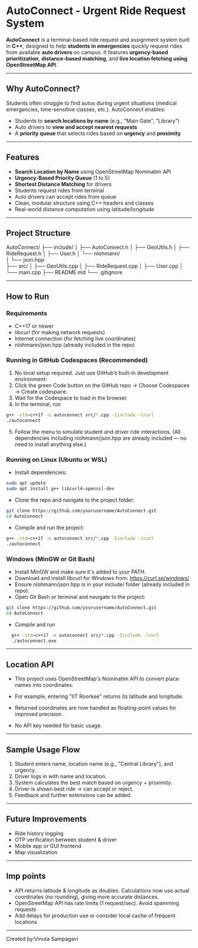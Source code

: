 #  AutoConnect - Urgent Ride Request System

**AutoConnect** is a terminal-based ride request and assignment system built in **C++**, designed to help **students in emergencies** quickly request rides from available **auto drivers** on campus. It features **urgency-based prioritization**, **distance-based matching**, and **live location fetching using OpenStreetMap API**.

---

## Why AutoConnect?

Students often struggle to find autos during urgent situations (medical emergencies, time-sensitive classes, etc.). AutoConnect enables:

- Students to **search locations by name** (e.g., "Main Gate", "Library")
- Auto drivers to **view and accept nearest requests**
- A **priority queue** that selects rides based on **urgency** and **proximity**

---

##  Features

-  **Search Location by Name** using OpenStreetMap Nominatim API
-  **Urgency-Based Priority Queue** (1 to 5)
-  **Shortest Distance Matching** for drivers
- Students request rides from terminal
- Auto drivers can accept rides from queue
- Clean, modular structure using C++ headers and classes
- Real-world distance computation using latitude/longitude


---

##  Project Structure

AutoConnect/
├── include/
│   ├── AutoConnect.h
│   ├── GeoUtils.h
│   ├── RideRequest.h
│   ├── User.h
│   └── nlohmann/                
│       └── json.hpp            
├── src/
│   ├── GeoUtils.cpp
│   ├── RideRequest.cpp
│   ├── User.cpp
│   └── main.cpp
├── README.md
└── .gitignore


---

##  How to Run

### Requirements
- C++17 or newer
- libcurl (for making network requests)
- Internet connection (for fetching live coordinates)
- nlohmann/json.hpp (already included in the repo)
### Running in GitHub Codespaces (Recommended)
1. No local setup required. Just use GitHub’s built-in development environment:
2. Click the green Code button on the GitHub repo → Choose Codespaces → Create codespace.
3. Wait for the Codespace to load in the browser.
4. In the terminal, run
  ```bash
  g++ -std=c++17 -o autoconnect src/*.cpp -Iinclude -lcurl
./autoconnect
```
5. Follow the menu to simulate student and driver ride interactions.
(All dependencies including nlohmann/json.hpp are already included — no need to install anything else.)

### Running on Linux (Ubuntu or WSL)
- Install dependencies:
```bash
sudo apt update
sudo apt install g++ libcurl4-openssl-dev
```
- Clone the repo and navigate to the project folder:
 ```bash
git clone https://github.com/yourusername/AutoConnect.git
cd AutoConnect
 ```
- Compile and run the project:
```bash
g++ -std=c++17 -o autoconnect src/*.cpp -Iinclude -lcurl
./autoconnect
 ```
### Windows (MinGW or Git Bash)
- Install MinGW and make sure it's added to your PATH.
- Download and install libcurl for Windows from: https://curl.se/windows/
- Ensure nlohmann/json.hpp is in your include/ folder (already included in repo).
- Open Git Bash or terminal and navigate to the project:
```bash
git clone https://github.com/yourusername/AutoConnect.git
cd AutoConnect
 ```
- Compile and run
```bash
  g++ -std=c++17 -o autoconnect src/*.cpp -Iinclude -lcurl
  ./autoconnect.exe
```
---
## Location API
- This project uses OpenStreetMap's Nominatim API to convert place names into coordinates.
- For example, entering "IIT Roorkee" returns its latitude and longitude.
- Returned coordinates are now handled as floating-point values for improved precision.

- No API key needed for basic usage.
---
## Sample Usage Flow
1. Student enters name, location name (e.g., "Central Library"), and urgency.
2. Driver logs in with name and location.
3. System calculates the best match based on urgency + proximity.
4. Driver is shown best ride → can accept or reject.
5. Feedback and further extensions can be added.
---
##  Future Improvements
- Ride history logging
- OTP verification between student & driver
- Mobile app or GUI frontend
- Map visualization
---
## Imp points
- API returns latitude & longitude as doubles. Calculations now use actual coordinates (no rounding), giving more accurate distances.
- OpenStreetMap API has rate limits (1 request/sec). Avoid spamming requests
- Add delays for production use or consider local cache of frequent locations
---
  Created by:Vinuta Sampagavi
  




















